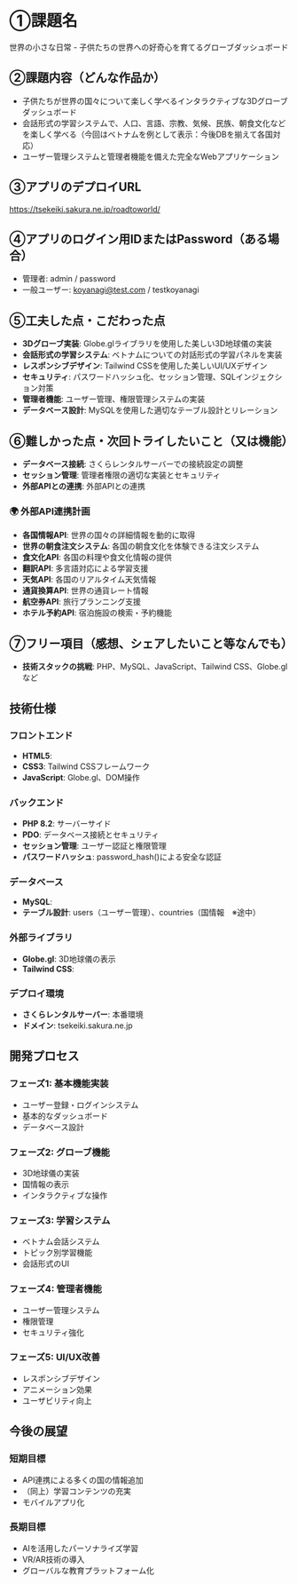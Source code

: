 # ①課題名
世界の小さな日常 - 子供たちの世界への好奇心を育てるグローブダッシュボード

## ②課題内容（どんな作品か）
- 子供たちが世界の国々について楽しく学べるインタラクティブな3Dグローブダッシュボード
- 会話形式の学習システムで、人口、言語、宗教、気候、民族、朝食文化などを楽しく学べる（今回はベトナムを例として表示：今後DBを揃えて各国対応）
- ユーザー管理システムと管理者機能を備えた完全なWebアプリケーション

## ③アプリのデプロイURL
https://tsekeiki.sakura.ne.jp/roadtoworld/

## ④アプリのログイン用IDまたはPassword（ある場合）
- 管理者: admin / password
- 一般ユーザー: koyanagi@test.com / testkoyanagi

## ⑤工夫した点・こだわった点
- **3Dグローブ実装**: Globe.glライブラリを使用した美しい3D地球儀の実装
- **会話形式の学習システム**: ベトナムについての対話形式の学習パネルを実装
- **レスポンシブデザイン**: Tailwind CSSを使用した美しいUI/UXデザイン
- **セキュリティ**: パスワードハッシュ化、セッション管理、SQLインジェクション対策
- **管理者機能**: ユーザー管理、権限管理システムの実装
- **データベース設計**: MySQLを使用した適切なテーブル設計とリレーション

## ⑥難しかった点・次回トライしたいこと（又は機能）
- **データベース接続**: さくらレンタルサーバーでの接続設定の調整
- **セッション管理**: 管理者権限の適切な実装とセキュリティ
- **外部APIとの連携**: 外部APIとの連携

### 🌍 外部API連携計画
- **各国情報API**: 世界の国々の詳細情報を動的に取得
- **世界の朝食注文システム**: 各国の朝食文化を体験できる注文システム
- **食文化API**: 各国の料理や食文化情報の提供
- **翻訳API**: 多言語対応による学習支援
- **天気API**: 各国のリアルタイム天気情報
- **通貨換算API**: 世界の通貨レート情報
- **航空券API**: 旅行プランニング支援
- **ホテル予約API**: 宿泊施設の検索・予約機能

## ⑦フリー項目（感想、シェアしたいこと等なんでも）
- **技術スタックの挑戦**: PHP、MySQL、JavaScript、Tailwind CSS、Globe.glなど

## 技術仕様

### フロントエンド
- **HTML5**:
- **CSS3**: Tailwind CSSフレームワーク
- **JavaScript**: Globe.gl、DOM操作

### バックエンド
- **PHP 8.2**: サーバーサイド
- **PDO**: データベース接続とセキュリティ
- **セッション管理**: ユーザー認証と権限管理
- **パスワードハッシュ**: password_hash()による安全な認証

### データベース
- **MySQL**: 
- **テーブル設計**: users（ユーザー管理）、countries（国情報　※途中）

### 外部ライブラリ
- **Globe.gl**: 3D地球儀の表示
- **Tailwind CSS**: 

### デプロイ環境
- **さくらレンタルサーバー**: 本番環境
- **ドメイン**: tsekeiki.sakura.ne.jp

## 開発プロセス

### フェーズ1: 基本機能実装
- ユーザー登録・ログインシステム
- 基本的なダッシュボード
- データベース設計

### フェーズ2: グローブ機能
- 3D地球儀の実装
- 国情報の表示
- インタラクティブな操作

### フェーズ3: 学習システム
- ベトナム会話システム
- トピック別学習機能
- 会話形式のUI

### フェーズ4: 管理者機能
- ユーザー管理システム
- 権限管理
- セキュリティ強化

### フェーズ5: UI/UX改善
- レスポンシブデザイン
- アニメーション効果
- ユーザビリティ向上

## 今後の展望

### 短期目標
- API連携による多くの国の情報追加
- （同上）学習コンテンツの充実
- モバイルアプリ化

### 長期目標
- AIを活用したパーソナライズ学習
- VR/AR技術の導入
- グローバルな教育プラットフォーム化